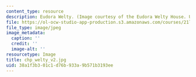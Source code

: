 ```yaml
---
content_type: resource
description: Eudora Welty. (Image courtesy of the Eudora Welty House. Used with permission.)
file: https://ol-ocw-studio-app-production.s3.amazonaws.com/courses/21l-705-masterworks-in-american-short-fiction-fall-2005/38a1f3b301c1d76b933a9b571b3193ee_chp_welty_v2.jpg
file_type: image/jpeg
image_metadata:
  caption: ''
  credit: ''
  image-alt: ''
resourcetype: Image
title: chp_welty_v2.jpg
uid: 38a1f3b3-01c1-d76b-933a-9b571b3193ee
---
```

